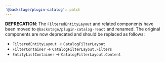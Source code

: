 ```yaml
---
'@backstage/plugin-catalog': patch
---
```


**DEPRECATION**: The `FilteredEntityLayout` and related components have been moved to `@backstage/plugin-catalog-react` and renamed. The original components are now deprecated and should be replaced as follows:

- `FilteredEntityLayout` -> `CatalogFilterLayout`
- `FilterContainer` -> `CatalogFilterLayout.Filters`
- `EntityListContainer` -> `CatalogFilterLayout.Content`
